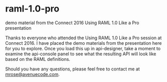 # raml-1.0-pro
demo material from the Connect 2016 Using RAML 1.0 Like a Pro presentation

Thanks to everyone who attended the Using RAML 1.0 Like a Pro session at Connect 2016.
I have placed the demo materials from the presentation here for you to explore. Once you
load this up in api-designer, take a moment to examine the api-console panel to
see what the resulting API will look like based on the RAML definitions.

Should you have any questions, please feel free to contact me at mrose@avenuecode.com.
